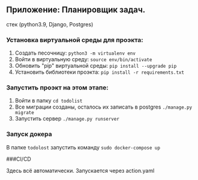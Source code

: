 ## Приложение: Планировщик задач.

стек (python3.9, Django, Postgres)


### Установка виртуальной среды для проэкта:

1. Создать песочницу: `python3 -m virtualenv env`
2. Войти в виртуальную среду: `source env/bin/activate`
3. Обновить "pip" виртуальной среды: `pip install --upgrade pip`
4. Установить библиотеки проэкта: `pip install -r requirements.txt`


### Запустить проэкт на этом этапе:

1. Войти в папку `cd todolist`
2. Все миграции созданы, осталось их записать в postgres `./manage.py migrate`
3. Запустить сервер `./manage.py runserver`

### Запуск докера

В папке `todolost` запустить команду `sudo docker-compose up`

###CI/CD


Здесь всё автоматически. Запускается через action.yaml

